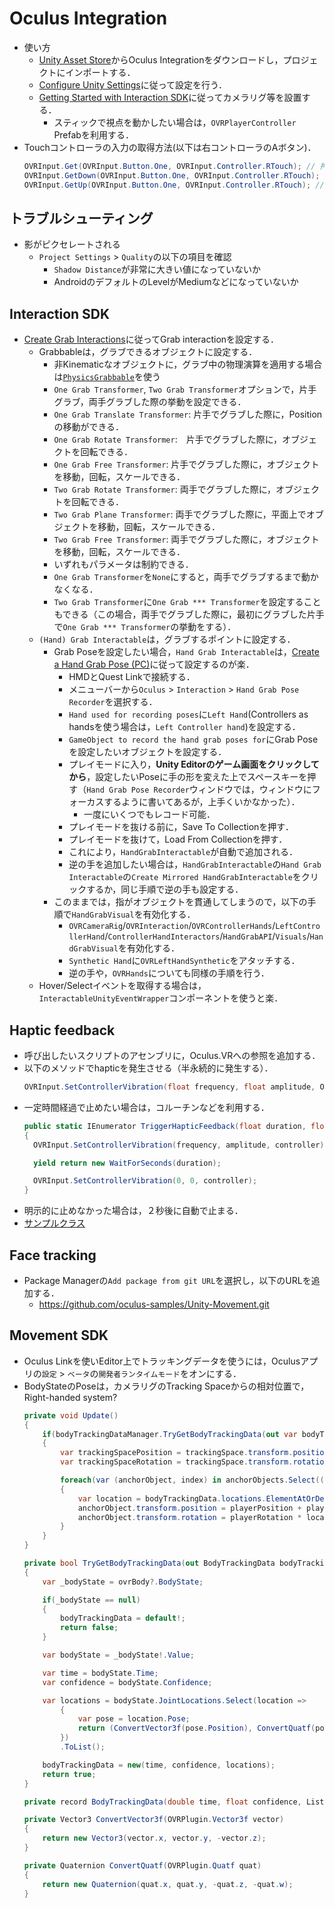 # Oculus Integration
- 使い方
  - [Unity Asset Store](https://assetstore.unity.com/packages/tools/integration/oculus-integration-82022)からOculus Integrationをダウンロードし，プロジェクトにインポートする．
  - [Configure Unity Settings](https://developer.oculus.com/documentation/unity/unity-conf-settings/)に従って設定を行う．
  - [Getting Started with Interaction SDK](https://developer.oculus.com/documentation/unity/unity-isdk-getting-started/)に従ってカメラリグ等を設置する．
    - スティックで視点を動かしたい場合は，`OVRPlayerController` Prefabを利用する．
- Touchコントローラの入力の取得方法(以下は右コントローラのAボタン)．
  ```c#
  OVRInput.Get(OVRInput.Button.One, OVRInput.Controller.RTouch); // 押されている間はtrue
  OVRInput.GetDown(OVRInput.Button.One, OVRInput.Controller.RTouch); // 押したフレームでtrue
  OVRInput.GetUp(OVRInput.Button.One, OVRInput.Controller.RTouch); // 離したフレームでtrue
  ```

## トラブルシューティング
- 影がピクセレートされる
  - `Project Settings` > `Quality`の以下の項目を確認
    - `Shadow Distance`が非常に大きい値になっていないか
    - AndroidのデフォルトのLevelがMediumなどになっていないか

## Interaction SDK
- [Create Grab Interactions](https://developer.oculus.com/documentation/unity/unity-isdk-create-hand-grab-interactions/)に従ってGrab interactionを設定する．
    - Grabbableは，グラブできるオブジェクトに設定する．
        - 非Kinematicなオブジェクトに，グラブ中の物理演算を適用する場合は[`PhysicsGrabbable`](https://developer.oculus.com/documentation/unity/unity-isdk-using-with-physics/#physicsgrabbable)を使う
        - `One Grab Transformer`, `Two Grab Transformer`オプションで，片手グラブ，両手グラブした際の挙動を設定できる．
        - `One Grab Translate Transformer`: 片手でグラブした際に，Positionの移動ができる．
        - `One Grab Rotate Transformer`:　片手でグラブした際に，オブジェクトを回転できる．
        - `One Grab Free Transformer`: 片手でグラブした際に，オブジェクトを移動，回転，スケールできる．
        - `Two Grab Rotate Transformer`: 両手でグラブした際に，オブジェクトを回転できる．
        - `Two Grab Plane Transformer`: 両手でグラブした際に，平面上でオブジェクトを移動，回転，スケールできる．
        - `Two Grab Free Transformer`: 両手でグラブした際に，オブジェクトを移動，回転，スケールできる．
        - いずれもパラメータは制約できる．
        - `One Grab Transformer`を`None`にすると，両手でグラブするまで動かなくなる．
        - `Two Grab Transformer`に`One Grab *** Transformer`を設定することもできる（この場合，両手でグラブした際に，最初にグラブした片手で`One Grab *** Transformer`の挙動をする）．
    - `(Hand) Grab Interactable`は，グラブするポイントに設定する．
        - Grab Poseを設定したい場合，`Hand Grab Interactable`は，[Create a Hand Grab Pose (PC)](https://developer.oculus.com/documentation/unity/unity-isdk-creating-handgrab-poses/)に従って設定するのが楽．
            - HMDとQuest Linkで接続する． 
            - メニューバーから`Oculus` > `Interaction` > `Hand Grab Pose Recorder`を選択する．
            - `Hand used for recording poses`に`Left Hand`(Controllers as handsを使う場合は，`Left Controller hand`)を設定する．
            - `GameObject to record the hand grab poses for`にGrab Poseを設定したいオブジェクトを設定する．
            - プレイモードに入り，**Unity Editorのゲーム画面をクリックしてから**，設定したいPoseに手の形を変えた上でスペースキーを押す（`Hand Grab Pose Recorder`ウィンドウでは，ウィンドウにフォーカスするように書いてあるが，上手くいかなかった）．
                - 一度にいくつでもレコード可能． 
            - プレイモードを抜ける前に，Save To Collectionを押す．
            - プレイモードを抜けて，Load From Collectionを押す．
            - これにより，`HandGrabInteractable`が自動で追加される．
            - 逆の手を追加したい場合は，`HandGrabInteractable`の`Hand Grab Interactable`の`Create Mirrored HandGrabInteractable`をクリックするか，同じ手順で逆の手も設定する．
        - このままでは，指がオブジェクトを貫通してしまうので，以下の手順で`HandGrabVisual`を有効化する．
          - `OVRCameraRig`/`OVRInteraction`/`OVRControllerHands`/`LeftControllerHand`/`ControllerHandInteractors`/`HandGrabAPI`/`Visuals`/`HandGrabVisual`を有効化する．
          - `Synthetic Hand`に`OVRLeftHandSynthetic`をアタッチする．
          - 逆の手や，`OVRHands`についても同様の手順を行う．
    - Hover/Selectイベントを取得する場合は，`InteractableUnityEventWrapper`コンポーネントを使うと楽． 
         
## Haptic feedback
- 呼び出したいスクリプトのアセンブリに，Oculus.VRへの参照を追加する．
- 以下のメソッドでhapticを発生させる（半永続的に発生する）．
  ```c#
  OVRInput.SetControllerVibration(float frequency, float amplitude, OVRInput.Controller controllerMask);
  ```
- 一定時間経過で止めたい場合は，コルーチンなどを利用する．
  ```c#
  public static IEnumerator TriggerHapticFeedback(float duration, float frequency, float amplitude, OVRInput.Controller controller)
  {
    OVRInput.SetControllerVibration(frequency, amplitude, controller);

    yield return new WaitForSeconds(duration);

    OVRInput.SetControllerVibration(0, 0, controller);
  }
  ```
- 明示的に止めなかった場合は，２秒後に自動で止まる．
- [サンプルクラス](../Unity/Oculus/VibrationWrapper.cs)

## Face tracking
- Package Managerの`Add package from git URL`を選択し，以下のURLを追加する．
    - https://github.com/oculus-samples/Unity-Movement.git

## Movement SDK
- Oculus Linkを使いEditor上でトラッキングデータを使うには，Oculusアプリの`設定` > `ベータ`の`開発者ランタイムモード`をオンにする．
- BodyStateのPoseは，カメラリグのTracking Spaceからの相対位置で，Right-handed system?
    ```c#
    private void Update()
    {
        if(bodyTrackingDataManager.TryGetBodyTrackingData(out var bodyTrackingData))
        {
            var trackingSpacePosition = trackingSpace.transform.position;
            var trackingSpaceRotation = trackingSpace.transform.rotation;

            foreach(var (anchorObject, index) in anchorObjects.Select((anchorObject, index) => (anchorObject, index)))
            {
                var location = bodyTrackingData.locations.ElementAtOrDefault(index);
                anchorObject.transform.position = playerPosition + playerRotation * (location.position + location.orientation * cubeOffset);
                anchorObject.transform.rotation = playerRotation * location.orientation;
            }
        }
    }

    private bool TryGetBodyTrackingData(out BodyTrackingData bodyTrackingData)
    {
        var _bodyState = ovrBody?.BodyState;

        if(_bodyState == null)
        {
            bodyTrackingData = default!;
            return false;
        }

        var bodyState = _bodyState!.Value;

        var time = bodyState.Time;
        var confidence = bodyState.Confidence;

        var locations = bodyState.JointLocations.Select(location => 
            {
                var pose = location.Pose;
                return (ConvertVector3f(pose.Position), ConvertQuatf(pose.Orientation));
            })
            .ToList();

        bodyTrackingData = new(time, confidence, locations);
        return true;
    }

    private record BodyTrackingData(double time, float confidence, List<(Vector3 position, Quaternion orientation)> locations);
    
    private Vector3 ConvertVector3f(OVRPlugin.Vector3f vector)
    {
        return new Vector3(vector.x, vector.y, -vector.z);
    }

    private Quaternion ConvertQuatf(OVRPlugin.Quatf quat)
    {
        return new Quaternion(quat.x, quat.y, -quat.z, -quat.w);
    }    
    ```
    
